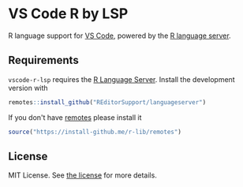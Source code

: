 # VS Code R by LSP

R language support for [VS Code](https://code.visualstudio.com/), powered by the [R language server](https://github.com/REditorSupport/languageserver).

## Requirements

`vscode-r-lsp` requires the [R Language Server](https://github.com/REditorSupport/languageserver).
Install the development version with

```r
remotes::install_github("REditorSupport/languageserver")
```

If you don't have [remotes](https://github.com/r-lib/remotes) please install it

```r
source("https://install-github.me/r-lib/remotes")
```

## License

MIT License.  See [the license](LICENSE) for more details.
